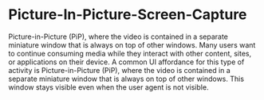 # Picture-In-Picture-Screen-Capture
Picture-in-Picture (PiP), where the video is contained in a separate miniature window that is always on top of other windows. Many users want to continue consuming media while they interact with other content, sites, or applications on their device. A common UI affordance for this type of activity is Picture-in-Picture (PiP), where the video is contained in a separate miniature window that is always on top of other windows. This window stays visible even when the user agent is not visible.
